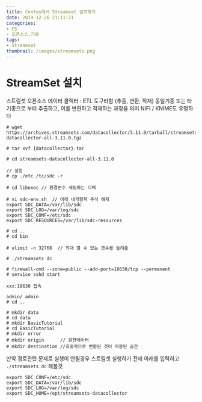 ```yaml
---
title: Centos에서 Streamset 설치하기
date: 2019-12-26 21:11:21
categories:
- CS
- 오픈소스,기술
tags:
- Streamset
thumbnail: /images/streamsets.png
---
```


# StreamSet 설치


스트림셋
오픈소스 데이터 콜렉터 : ETL 도구라함 (추출, 변환, 적재)
동일기종 또는 타기종으로 부터 추출하고, 이를 변환하고 적재하는 과정을 의미
NIFI / KNIME도 유명하다

```
# wget https://archives.streamsets.com/datacollector/3.11.0/tarball/streamsets-datacollector-all-3.11.0.tgz

# tar xvf {datacollector}.tar

# cd streamsets-datacollector-all-3.11.0

// 설정
# cp ./etc /tc/sdc -r

# cd libexec // 환경변수 세팅하는 디렉

# vi sdc-env.sh  // 아래 네개항목 주석 해제
export SDC_DATA=/var/lib/sdc
export SDC_LOG=/var/log/sdc
export SDC_CONF=/etc/sdc
export SDC_RESOURCES=/var/lib/sdc-resources

# cd ..
# cd bin

# ulimit -n 32768  // 최대 열 수 있는 갯수를 늘려줌

# ./streamsets dc

# firewall-cmd --zone=public --add-port=18630/tcp --permanent
# service sshd start

xxx:18630 접속

admin/ admin
# cd ..

# mkdir data
# cd data
# mkdir BasicTutorial
# cd BasicTutorial
# mkdir error
# mkdir origin		// 원천데이터
# mkdir destination	//최종적으로 변환된 것이 저장된 공간

```

만약 경로관련 문제로 실행이 안될경우
스트림셋 실행하기 전에 아래를 입력하고 `./streamsets dc` 해볼것
```
export SDC_CONF=/etc/sdc
export SDC_DATA=/var/lib/sdc
export SDC_LOG=/var/log/sdc
export SDC_HOME=/opt/streamsets-datacollector
```
